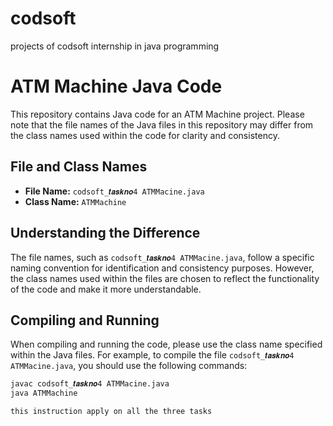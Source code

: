 # codsoft
projects of codsoft internship in java programming
# ATM Machine Java Code

This repository contains Java code for an ATM Machine project. Please note that the file names of the Java files in this repository may differ from the class names used within the code for clarity and consistency.

## File and Class Names

- **File Name:** `codsoft_𝒕𝒂𝒔𝒌𝒏𝒐4 ATMMacine.java`
- **Class Name:** `ATMMachine`

## Understanding the Difference

The file names, such as `codsoft_𝒕𝒂𝒔𝒌𝒏𝒐4 ATMMacine.java`, follow a specific naming convention for identification and consistency purposes. However, the class names used within the files are chosen to reflect the functionality of the code and make it more understandable.

## Compiling and Running

When compiling and running the code, please use the class name specified within the Java files. For example, to compile the file `codsoft_𝒕𝒂𝒔𝒌𝒏𝒐4 ATMMacine.java`, you should use the following commands:

```bash
javac codsoft_𝒕𝒂𝒔𝒌𝒏𝒐4 ATMMacine.java
java ATMMachine

this instruction apply on all the three tasks

